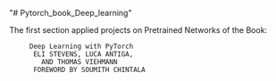 "# Pytorch_book_Deep_learning"

The first section applied projects on Pretrained Networks of the Book:
         
         Deep Learning with PyTorch
          ELI STEVENS, LUCA ANTIGA,
            AND THOMAS VIEHMANN
          FOREWORD BY SOUMITH CHINTALA
